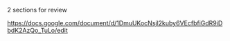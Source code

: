 2 sections for review 

https://docs.google.com/document/d/1DmuUKocNsjl2kuby6VEcfbfiGdR9iDbdK2AzQo_TuLo/edit